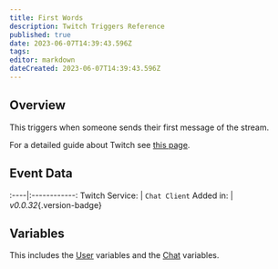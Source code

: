 ```yaml
---
title: First Words
description: Twitch Triggers Reference
published: true
date: 2023-06-07T14:39:43.596Z
tags: 
editor: markdown
dateCreated: 2023-06-07T14:39:43.596Z
---
```


## Overview
This triggers when someone sends their first message of the stream.

For a detailed guide about Twitch see [this page](/Platforms/Twitch).

## Event Data
:----|:------------:
Twitch Service: | `Chat Client`
Added in: | *v0.0.32*{.version-badge}

## Variables
This includes the [User](/Variables/User-Variables) variables and the [Chat](/Variables/Chat-Variables) variables.